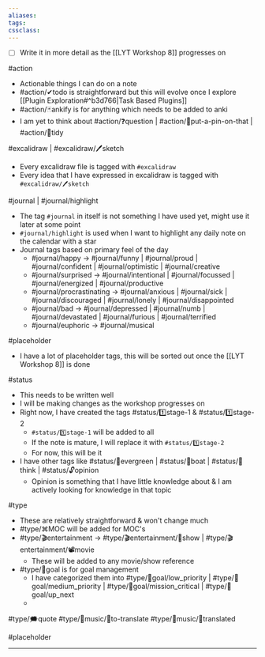 ```yaml
---
aliases:
tags:
cssclass: 
---
```


- [ ] Write it in more detail as the [[LYT Workshop 8]] progresses on


#action 
- Actionable things I can do on a note
- #action/✔todo is straightforward but this will evolve once I explore [[Plugin Exploration#^b3d766|Task Based Plugins]] 
- #action/🃏ankify is for anything which needs to be added to anki
- I am yet to think about #action/❓question | #action/📌put-a-pin-on-that  | #action/🧹tidy 


#excalidraw | #excalidraw/🖊sketch 
- Every excalidraw file is tagged with `#excalidraw`   
- Every idea that I have expressed in excalidraw is tagged with `#excalidraw/🖊sketch`


 #journal | #journal/highlight
 - The tag `#journal` in itself is not something I have used yet, might use it later at some point
 - `#journal/highlight` is used when I want to highlight any daily note on the calendar with a star
 - Journal tags based on primary feel of the day
	 - #journal/happy → #journal/funny | #journal/proud | #journal/confident | #journal/optimistic | #journal/creative
	- #journal/surprised → #journal/intentional | #journal/focussed | #journal/energized | #journal/productive
	- #journal/procrastinating → #journal/anxious | #journal/sick | #journal/discouraged | #journal/lonely | #journal/disappointed
	- #journal/bad → #journal/depressed | #journal/numb | #journal/devastated | #journal/furious | #journal/terrified
	- #journal/euphoric → #journal/musical


#placeholder
- I have a lot of placeholder tags, this will be sorted out once the [[LYT Workshop 8]] is done


#status
- This needs to be written well
- I will be making changes as the workshop progresses on
- Right now, I have created the tags #status/1️⃣stage-1 & #status/1️⃣stage-2 
	- `#status/1️⃣stage-1` will be added to all
	- If the note is mature, I will replace it with `#status/1️⃣stage-2` 
	- For now, this will be it
- I have other tags like #status/🌲evergreen | #status/🍃boat | #status/💭think | #status/🔓opinion     
	- Opinion is something that I have little knowledge about & I am actively looking for knowledge in that topic



#type 
- These are relatively straightforward & won't change much
- #type/⌘MOC will be added for MOC's
- #type/🎬entertainment → #type/🎬entertainment/🎥show  | #type/🎬entertainment/📽movie
	- These will be added to any movie/show reference
- #type/🎯goal is for goal management
	- I have categorized them into #type/🎯goal/low_priority | #type/🎯goal/medium_priority  | #type/🎯goal/mission_critical  | #type/🎯goal/up_next 
	- 

 
#type/🗯quote
#type/🎵music/📰to-translate
#type/🎵music/📄translated


#placeholder

---
